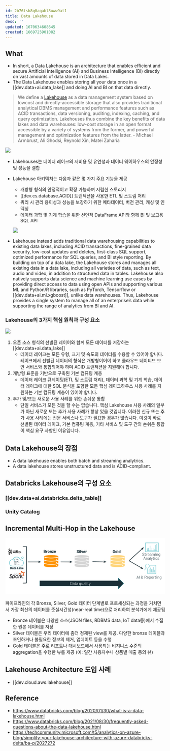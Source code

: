 ```yaml
---
id: 2b76tsb8q0aqabl8uww9at1
title: Data Lakehouse
desc: ''
updated: 1670634608645
created: 1669725901082
---
```


## What

- In short, a Data Lakehouse is an architecture that enables efficient and secure Artificial Intelligence (AI) and Business Intelligence (BI) directly on vast amounts of data stored in Data Lakes.
- The Data Lakehouse enables storing all your data once in a [[dev.data+ai.data_lake]] and doing AI and BI on that data directly. 

> We define a [Lakehouse](https://www.cidrdb.org/cidr2021/papers/cidr2021_paper17.pdf?utm_source=microsoft&utm_medium=web&utm_campaign=7013f000000Tx4QAAS) as a data management system based on lowcost and directly-accessible storage that also provides traditional analytical DBMS management and performance features such as ACID transactions, data versioning, auditing, indexing, caching, and query optimization. Lakehouses thus combine the key benefits of data lakes and data warehouses: low-cost storage in an open format accessible by a variety of systems from the former, and powerful management and optimization features from the latter. - Michael Armbrust, Ali Ghodsi, Reynold Xin, Matei Zaharia

![](https://www.databricks.com/wp-content/uploads/2020/01/data-lakehouse-new.png)

- Lakehouses는 데이터 레이크의 저비용 및 유연성과 데이터 웨어하우스의 안정성 및 성능을 결합
- Lakehouse 아키텍처는 다음과 같은 몇 가지 주요 기능을 제공

    - 개방형 형식의 안정적이고 확장 가능하며 저렴한 스토리지
    - [[dev.cs.database.ACID]] 트랜잭션을 사용한 ETL 및 스트림 처리
    - 쿼리 시 관리 용이성과 성능을 보장하기 위한 메타데이터, 버전 관리, 캐싱 및 인덱싱
    - 데이터 과학 및 기계 학습을 위한 선언적 DataFrame API와 함께 BI 및 보고용 SQL API

    ![](https://techcommunity.microsoft.com/t5/image/serverpage/image-id/243936iECABC2CB42BE68E3/image-size/medium?v=v2&px=400)


- Lakehouse instead adds traditional data warehousing capabilities to existing data lakes, including ACID transactions, fine-grained data security, low-cost updates and deletes, first-class SQL support, optimized performance for SQL queries, and BI style reporting. By building on top of a data lake, the Lakehouse stores and manages all existing data in a data lake, including all varieties of data, such as text, audio and video, in addition to structured data in tables. Lakehouse also natively supports data science and machine learning use cases by providing direct access to data using open APIs and supporting various ML and Python/R libraries, such as PyTorch, Tensorflow or [[dev.data+ai.ml.xgboost]], unlike data warehouses. Thus, Lakehouse provides a single system to manage all of an enterprise’s data while supporting the range of analytics from BI and AI.

### Lakehouse의 3가지 핵심 원칙과 구성 요소
![](https://techcommunity.microsoft.com/t5/image/serverpage/image-id/244539i02EE86FA40EC52EF/image-dimensions/671x329?v=v2)
1. 오픈 소스 형식의 선별된 레이어와 함께 모든 데이터를 저장하는 [[dev.data+ai.data_lake]]
    - 데이터 레이크는 모든 유형, 크기 및 속도의 데이터를 수용할 수 있어야 합니다. 레이크에서 선별된 데이터의 형식은 개방형이어야 하고 클라우드 네이티브 보안 서비스와 통합되어야 하며 ACID 트랜잭션을 지원해야 합니다.
2. 개방형 표준을 기반으로 구축된 기본 컴퓨팅 계층
    - 데이터 레이크 큐레이팅(ETL 및 스트림 처리), 데이터 과학 및 기계 학습, 데이터 레이크에 대한 SQL 분석을 포함한 모든 핵심 레이크하우스 사용 사례를 지원하는 기본 컴퓨팅 계층이 있어야 합니다.
3. 추가 및/또는 새로운 사용 사례를 위한 손쉬운 통합
    - 단일 서비스가 모든 것을 할 수는 없습니다. 핵심 Lakehouse 사용 사례의 일부가 아닌 새로운 또는 추가 사용 사례가 항상 있을 것입니다. 이러한 신규 또는 추가 사용 사례에는 전문 서비스나 도구가 필요한 경우가 많습니다. 이것이 바로 선별된 데이터 레이크, 기본 컴퓨팅 계층, 기타 서비스 및 도구 간의 손쉬운 통합이 핵심 요구 사항인 이유입니다.


## Data Lakehouse의 장점
- A data lakehouse enables both batch and streaming analytrics.
- A data lakehouse stores unstructured data and is ACID-compliant.


## Databricks Lakehouse의 구성 요소

### [[dev.data+ai.databricks.delta_table]]

### Unity Catalog

## Incremental Multi-Hop in the Lakehouse

![](/assets/images/databricks-multi-hop.png)

파이프라인의 각 Bronze, Silver, Gold 데이터 단계별로 프로세싱되는 과정을 거치면서 가장 최신의 데이터를 준실시간성(near-real time)으로 처리하여 분석가에게 제공됨

- Bronze 테이블은 다양한 소스(JSON files, RDBMS data, IoT data등)에서 수집한 원본 데이터를 저장
- Silver 테이블은 우리 데이터에 좀더 정제된 view를 제공. 다양한 bronze 테이블과 조인하거나 불필요한 정보의 제거, 업데이트 등을 수행
- Gold 테이블은 주로 리포트나 대시보드에서 사용되는 비지니스 수준의 aggregation을 수행한 뷰를 제공 (예: 일간 사용자수나 상품별 매출 등의 뷰)

## Lakehouse Architecture 도입 사례
- [[dev.cloud.aws.lakehouse]]

## Reference
- https://www.databricks.com/blog/2020/01/30/what-is-a-data-lakehouse.html
- https://www.databricks.com/blog/2021/08/30/frequently-asked-questions-about-the-data-lakehouse.html
- https://techcommunity.microsoft.com/t5/analytics-on-azure-blog/simplify-your-lakehouse-architecture-with-azure-databricks-delta/ba-p/2027272